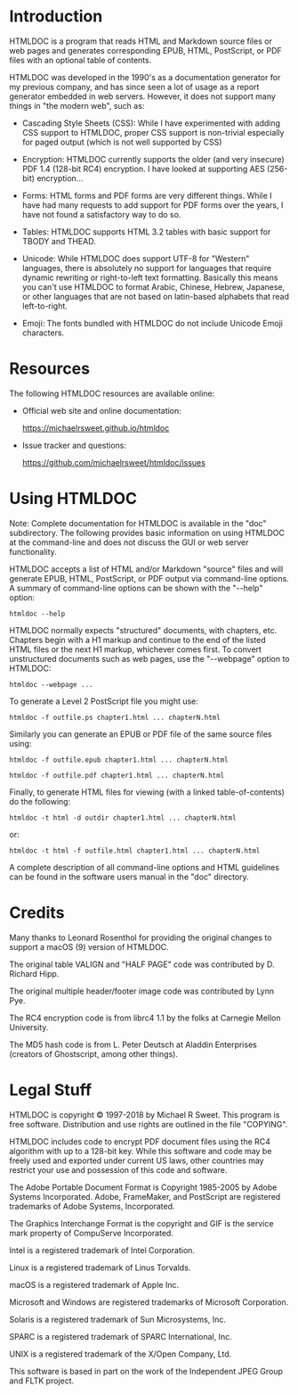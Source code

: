 # Introduction

HTMLDOC is a program that reads HTML and Markdown source files or web pages and
generates corresponding EPUB, HTML, PostScript, or PDF files with an optional
table of contents.

HTMLDOC was developed in the 1990's as a documentation generator for my previous
company, and has since seen a lot of usage as a report generator embedded in web
servers.  However, it does not support many things in "the modern web", such as:

- Cascading Style Sheets (CSS): While I have experimented with adding CSS
  support to HTMLDOC, proper CSS support is non-trivial especially for paged
  output (which is not well supported by CSS)

- Encryption: HTMLDOC currently supports the older (and very insecure) PDF 1.4
  (128-bit RC4) encryption.  I have looked at supporting AES (256-bit)
  encryption...

- Forms: HTML forms and PDF forms are very different things.  While I have had
  many requests to add support for PDF forms over the years, I have not found a
  satisfactory way to do so.

- Tables: HTMLDOC supports HTML 3.2 tables with basic support for TBODY and
  THEAD.

- Unicode: While HTMLDOC does support UTF-8 for "Western" languages, there is
  absolutely no support for languages that require dynamic rewriting or
  right-to-left text formatting.  Basically this means you can't use HTMLDOC
  to format Arabic, Chinese, Hebrew, Japanese, or other languages that are not
  based on latin-based alphabets that read left-to-right.

- Emoji: The fonts bundled with HTMLDOC do not include Unicode Emoji characters.


# Resources

The following HTMLDOC resources are available online:

- Official web site and online documentation:

    https://michaelrsweet.github.io/htmldoc

- Issue tracker and questions:

    https://github.com/michaelrsweet/htmldoc/issues


# Using HTMLDOC

Note: Complete documentation for HTMLDOC is available in the "doc" subdirectory.
The following provides basic information on using HTMLDOC at the command-line
and does not discuss the GUI or web server functionality.

HTMLDOC accepts a list of HTML and/or Markdown "source" files and will generate
EPUB, HTML, PostScript, or PDF output via command-line options.  A summary of
command-line options can be shown with the "--help" option:

    htmldoc --help

HTMLDOC normally expects "structured" documents, with chapters, etc.  Chapters
begin with a H1 markup and continue to the end of the listed HTML files or the
next H1 markup, whichever comes first.  To convert unstructured documents such
as web pages, use the "--webpage" option to HTMLDOC:

    htmldoc --webpage ...

To generate a Level 2 PostScript file you might use:

    htmldoc -f outfile.ps chapter1.html ... chapterN.html

Similarly you can generate an EPUB or PDF file of the same source files using:

    htmldoc -f outfile.epub chapter1.html ... chapterN.html

    htmldoc -f outfile.pdf chapter1.html ... chapterN.html

Finally, to generate HTML files for viewing (with a linked table-of-contents) do
the following:

    htmldoc -t html -d outdir chapter1.html ... chapterN.html

or:

    htmldoc -t html -f outfile.html chapter1.html ... chapterN.html

A complete description of all command-line options and HTML guidelines can be
found in the software users manual in the "doc" directory.


# Credits

Many thanks to Leonard Rosenthol for providing the original changes to support
a macOS (9) version of HTMLDOC.

The original table VALIGN and "HALF PAGE" code was contributed by D. Richard
Hipp.

The original multiple header/footer image code was contributed by Lynn Pye.

The RC4 encryption code is from librc4 1.1 by the folks at Carnegie Mellon
University.

The MD5 hash code is from L. Peter Deutsch at Aladdin Enterprises (creators
of Ghostscript, among other things).


# Legal Stuff

HTMLDOC is copyright © 1997-2018 by Michael R Sweet.  This program is free
software.  Distribution and use rights are outlined in the file "COPYING".

HTMLDOC includes code to encrypt PDF document files using the RC4 algorithm
with up to a 128-bit key. While this software and code may be freely used
and exported under current US laws, other countries may restrict your use
and possession of this code and software.

The Adobe Portable Document Format is Copyright 1985-2005 by Adobe Systems
Incorporated. Adobe, FrameMaker, and PostScript are registered trademarks of
Adobe Systems, Incorporated.

The Graphics Interchange Format is the copyright and GIF is the service mark
property of CompuServe Incorporated.

Intel is a registered trademark of Intel Corporation.

Linux is a registered trademark of Linus Torvalds.

macOS is a registered trademark of Apple Inc.

Microsoft and Windows are registered trademarks of Microsoft Corporation.

Solaris is a registered trademark of Sun Microsystems, Inc.

SPARC is a registered trademark of SPARC International, Inc.

UNIX is a registered trademark of the X/Open Company, Ltd.

This software is based in part on the work of the Independent JPEG Group and
FLTK project.
